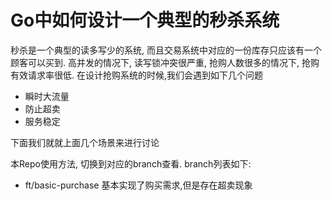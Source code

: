# Go中如何设计一个典型的秒杀系统

秒杀是一个典型的读多写少的系统, 而且交易系统中对应的一份库存只应该有一个顾客可以买到. 高并发的情况下, 读写锁冲突很严重, 抢购人数很多的情况下, 抢购有效请求率很低. 在设计抢购系统的时候,我们会遇到如下几个问题

- 瞬时大流量
- 防止超卖
- 服务稳定

下面我们就就上面几个场景来进行讨论

本Repo使用方法, 切换到对应的branch查看. branch列表如下:

- ft/basic-purchase 基本实现了购买需求,但是存在超卖现象
